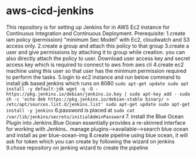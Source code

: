 # aws-cicd-jenkins
This repository is for setting up Jenkins for in AWS Ec2 instance for Continuous Integration and Continuous Deployment.
Prerequisite:
1.create iam policy (permission) "minimum Sec Model" with Ec2, cloudwatch and S3 access only.
2.create a group and attach this policy to that group 
3.create a user and give permissions by attaching it to group while creation.
you can also directly attach the policy to user. Download user access key and secret access key which is required to connect to aws from aws cli
4.create ec2 machine using this user so that user has the minimum permission required to perform the tasks.
5.login to ec2 instance and run below command to install jdk based jenkins which runs on 8080
`sudo apt-get update
sudo apt install -y default-jdk
wget -q -O - https://pkg.jenkins.io/debian/jenkins.io.key | sudo apt-key add -
sudo sh -c 'echo deb https://pkg.jenkins.io/debian-stable binary/ > /etc/apt/sources.list.d/jenkins.list'
sudo apt-get update
sudo apt-get install -y jenkins`
6.password is placed at `sudo cat /var/lib/jenkins/secrets/initialAdminPassword`
7. install the Blue Ocean Plugin into Jenkins.Blue Ocean essentially provides a re-skinned interface for working with Jenkins.. manage plugins-->available-->search blue ocean and install as per blue-ocean-img
8.create pipeline using blue ocean, it will ask for token which you can create by following the wizard on jenkins
9.chose repository on jenking wizard to create the pipeline